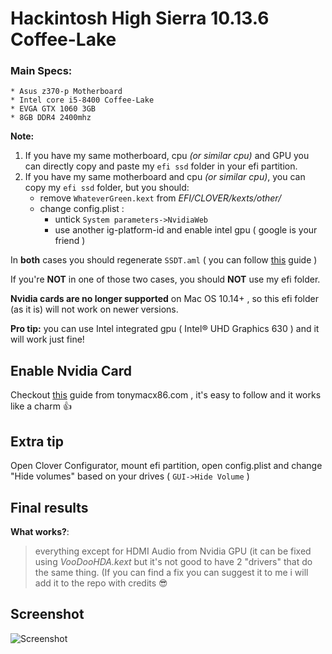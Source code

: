 # Hackintosh High Sierra 10.13.6 Coffee-Lake 

### Main Specs:
	* Asus z370-p Motherboard
	* Intel core i5-8400 Coffee-Lake
	* EVGA GTX 1060 3GB
	* 8GB DDR4 2400mhz

**Note:**
1. If you have my same motherboard, cpu _(or similar cpu)_ and GPU you can directly copy and paste my `efi ssd` folder in your efi partition.
2. If you have my same motherboard and cpu _(or similar cpu)_, you can copy my `efi ssd` folder, but you should:
	* remove `WhateverGreen.kext` from *EFI/CLOVER/kexts/other/*
	* change config.plist :
		- untick `System parameters->NvidiaWeb`
		- use another ig-platform-id and enable intel gpu ( google is your friend )

In **both** cases you should regenerate `SSDT.aml` ( you can follow [this](https://www.tonymacx86.com/threads/guide-generate-ssdt-for-coffee-lake-cpu.238311/) guide )

If you're **NOT** in one of those two cases, you should **NOT** use my efi folder.

**Nvidia cards are no longer supported** on Mac OS 10.14+ , so this efi folder (as it is) will not work on newer versions. 

**Pro tip:** you can use Intel integrated gpu ( Intel® UHD Graphics 630 ) and it will work just fine!



## Enable Nvidia Card
Checkout [this](https://www.tonymacx86.com/threads/fix-for-failure-nvidia-web-driver-on-high-sierra-black-screen-panics.234390/) guide from tonymacx86.com , it's easy to follow and it works like a charm :+1:

## Extra tip
Open Clover Configurator, mount efi partition, open config.plist and change "Hide volumes" based on your drives
( `GUI->Hide Volume` )

## Final results
**What works?**: 
> everything except for HDMI Audio from Nvidia GPU (it can be fixed using *VooDooHDA.kext* but it's not good to have 2 "drivers" that do the same thing. (If you can find a fix you can suggest it to me i will add it to the repo with credits :sunglasses:


## Screenshot
![Screenshot](https://i.imgur.com/2oazaql.jpg)
